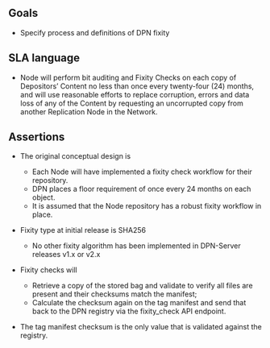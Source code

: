 Goals
-----

-   Specify process and definitions of DPN fixity


SLA language
------------
   
-   Node will perform bit auditing and Fixity Checks on each copy of Depositors’ Content no less than once every twenty-four (24) months, and will use reasonable efforts to replace corruption, errors and data loss of any of the Content by requesting an uncorrupted copy from another Replication Node in the Network.


Assertions
----------

-   The original conceptual design is
    -  Each Node will have implemented a fixity check workflow for their repository. 
    -  DPN places a floor requirement of once every 24 months on each object. 
    -  It is assumed that the Node repository has a robust fixity workflow in place.

-   Fixity type at initial release is SHA256
    -  No other fixity algorithm has been implemented in DPN-Server releases v1.x or v2.x

-   Fixity checks will
    -  Retrieve a copy of the stored bag and validate to verify all files are present and their checksums match the manifest;
    -  Calculate the checksum again on the tag manifest and send that back to the DPN registry via the fixity_check API endpoint. 

-   The tag manifest checksum is the only value that is validated against the registry.

